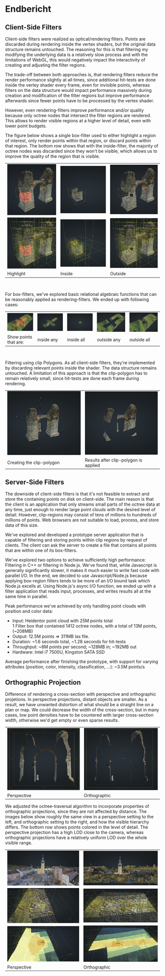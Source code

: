 

# Endbericht

## Client-Side Filters

Client-side filters were realized as optical/rendering filters. Points are discarded during rendering inside the vertex shaders, but the original data structure remains untouched. The reasoning for this is that filtering my modifying the underlying data is a relatively slow process and with the limitations of WebGL, this would negatively impact the interactivity of creating and adjusting the filter regions. 

The trade-off between both approaches is, that rendering filters reduce the render performance slightly at all times, since additional hit-tests are done inside the vertey shader every frame, even for invisible points, whereas filters on the data structure would impact performance massively during creation and modification of the filter regions but improve performance afterwards since fewer points have to be processed by the vertex shader. 

However, even rendering-filters improve performance and/or quality because only octree nodes that intersect the filter regions are rendered. This allows to render visible regions at a higher level of detail, even with lower point budgets. 

The figure below shows a single box-filter used to either highlight a region of interest, only render points within that region, or discard points within that region.
The bottom row shows that with the inside-filter, the majority of octree nodes was discarded since they won't be visible, which allows us to improve the quality of the region that is visible.

<table>
	<tr>
		<td>
			<img src="clip_box_highlight.jpg" width="300px"/>
		</td>
		<td>
			<img src="clip_box_inside.jpg" width="300px"/>
		</td>
		<td>
			<img src="clip_box_outside.jpg" width="300px"/>
		</td>
	</tr>
	<tr>
		<td>
			<img src="clip_box_highlight_octree.jpg" width="300px"/>
		</td>
		<td>
			<img src="clip_box_inside_octree.jpg" width="300px"/>
		</td>
		<td>
			<img src="clip_box_outside_octree.jpg" width="300px"/>
		</td>
	</tr>
	<tr>
		<td>
			Highlight
		</td>
		<td>
			Inside
		</td>
		<td>
			Outside
		</td>
	</tr>
</table>

<br>

For box-filters, we've explored basic relational algebraic functions that can be reasonably applied as rendering-filters. We ended up with following cases:

<table>
	<tr>
		<td>
			<img src="relalg_highlight.jpg"/>
		</td>
		<td>
			<img src="relalg_inside_any.jpg"/>
		</td>
		<td>
			<img src="relalg_inside_all.jpg"/>
		</td>
		<td>
			<img src="relalg_outside_any.jpg"/>
		</td>
		<td>
			<img src="relalg_outside_all.jpg"/>
		</td>
	</tr>
	<tr>
		<td>Show points that are:</td>
		<td>inside any</td>
		<td>inside all</td>
		<td>outside any</td>
		<td>outside all</td>
	</tr>
</table>


<br>

Filtering using clip Polygons. As all client-side filters, they're implemented by discarding relevant points inside the shader. The data structure remains untouched. 
A limitation of this approach is that the clip-polygon has to remain relatively small, since hit-tests are done each frame during rendering. 

<table>
	<tr>
		<td>
			<img src="clip_polygon.jpg"/>
		</td>
		<td>
			<img src="clip_polygon_applied.jpg"/>
		</td>
	</tr>
	<tr>
		<td>Creating the clip-polygon</td>
		<td>Results after clip-polygon is applied</td>
	</tr>
</table>


## Server-Side Filters

The downside of client-side filters is that it's not feasible to extract and store the containing points on disk on client-side. The main reason is that the client is an application that only streams small parts of the octree data at any time, just enough to render large point clouds with the desired level of detail. 
However, clip-regions may consist of tens of millions to hundreds of millions of points. Web browsers are not suitable to load, process, and store data of this size. 

We've explored and developed a prototype server application that is capable of filtering and storing points within clip regions by request of clients. 
The client can ask the server to create a file that contains all points that are within one of its box-filters. 

We've explored two options to achieve sufficiently high performance: Filtering in C++ or filtering in Node.js. 
We've found that, while Javascript is generally significantly slower, it makes it much easier to write fast code with parallel I/O. 
In the end, we decided to use Javascript/Node.js because applying box-region filters tends to be more of an I/O bound task which Node.js excells at. Using Node.js's async I/O function, we ended up with a filter application that reads input, processes, and writes results all at the same time in parallel.


Peak performance we've achieved by only handling point clouds with position and color data:
* Input: Heidentor point cloud with 25M points total<br> 
1 Filter box that contained 1412 octree nodes, with a total of 13M points, (~208MB)
* Output: 12.5M points => 311MB las file.
* Duration: ~1.6 seconds total, ~1.28 seconds for hit-tests
* Throughput: ~8M points per second; ~128MB in; ~192MB out
* Hardware: Intel i7 7500U, Kingston SATA SSD

Average performance after finishing the prototype, with support for varying attributes (position, color, intensity, classification, ...): ~3.5M points/s

## Orthographic Projection



Difference of rendering a cross-section with perspective and orthographic projetions.
In perspective projections, distant objects are smaller. As a result, we have unwanted distortion of what should be a straight line on a plan or map. 
We could decrease the width of the cross-section, but in many cases, low point densities have to be countered with larger cross-section width, otherwise we'd get empty or even sparse results.

<table>
	<tr>
		<td>
			<img src="heidentor_cross_persp.jpg"/>
		</td>
		<td>
			<img src="heidentor_cross_ortho.jpg"/>
		</td>
	</tr>
	<tr>
		<td>Perspective </td>
		<td>Orthographic</td>
	</tr>
</table>

We adjusted the octree-traversal algorithm to incorporate properties of orthographic projections, since they are not affected by distance.
The images below show roughly the same view in a perspective setting to the left, and orthographic setting to the right, and how the visible hierarchy differs.
The bottom row shows points colored in the level of detail. 
The perspective projection has a high LOD close to the camera, whereas orthographic projections have a relatively uniform LOD over the whole visible range. 


<table>
	<tr>
		<td>
			<img src="retz_persp.jpg"/>
		</td>
		<td>
			<img src="retz_ortho.jpg"/>
		</td>
	</tr>
	<tr>
		<td>
			<img src="lod_persp.jpg"/>
		</td>
		<td>
			<img src="lod_ortho.jpg"/>
		</td>
	</tr>
	<tr>
		<td>
			<img src="lod_persp_lod.jpg"/>
		</td>
		<td>
			<img src="lod_ortho_lod.jpg"/>
		</td>
	</tr>
	<tr>
		<td>Perspective </td>
		<td>Orthographic</td>
	</tr>
</table>